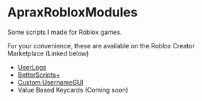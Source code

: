 # ApraxRobloxModules
Some scripts I made for Roblox games. 

For your convenience, these are available on the Roblox Creator Marketplace (Linked below)

- [UserLogs](https://www.roblox.com/library/11240575802/) 
- [BetterScripts+](https://www.roblox.com/library/11430259384/)
- [Custom UsernameGUI](https://www.roblox.com/library/11470123568/)
- Value Based Keycards (Coming soon)
